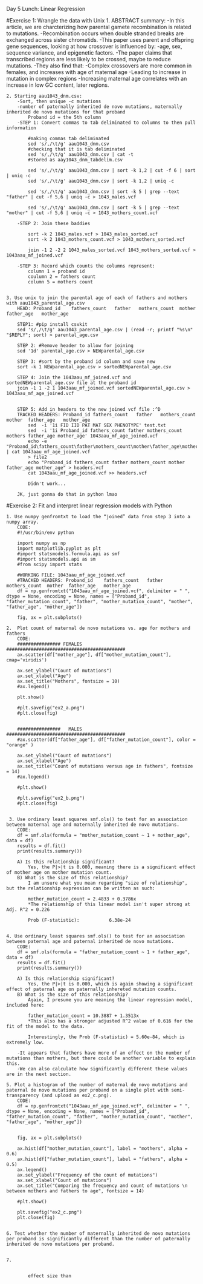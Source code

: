 Day 5 Lunch: Linear Regression

#Exercise 1: Wrangle the data with Unix
	1. ABSTRACT summary:
		-In this article, we are charcterizing how parental gamete recombination is related to mutations.
		-Recombination occurs when double stranded breaks are exchanged across sister chromatids.
		-This paper uses parent and offspring gene sequences, looking at how crossover is influenced by:
			-age, sex, sequence variance, and epigenetic factors.
		-The paper claims that transcribed regions are less likely to be crossed, maybe to reduce mutations.
		-They also find that:
			-Complex crossovers are more common in females, and increases with age of maternal age
				-Leading to increase in mutation in complex regions
			-Increasing maternal age correlates with an increase in low GC content, later regions.

	2. Starting aau1043_dnm.csv:
		-Sort, then unique -c mutations 
		-number of paternally inherited de novo mutations, maternally inherited de novo mutations for that proband
			Proband id = the 5th column 
		-STEP 1: Convert commas to tab deliminated to columns to then pull information
				
			#making commas tab deliminated
			sed 's/,/\t/g' aau1043_dnm.csv
			#checking that it is tab deliminated
			sed 's/,/\t/g' aau1043_dnm.csv | cat -t
			#stored as aay1043_dnm_tabdelim.csv
			
			sed 's/,/\t/g' aau1043_dnm.csv | sort -k 1,2 | cut -f 6 | sort | uniq -c
			sed 's/,/\t/g' aau1043_dnm.csv | sort -k 1,2 | uniq -c 
			
			sed 's/,/\t/g' aau1043_dnm.csv | sort -k 5 | grep --text "father" | cut -f 5,6 | uniq -c > 1043_males.vcf
			
			sed 's/,/\t/g' aau1043_dnm.csv | sort -k 5 | grep --text "mother" | cut -f 5,6 | uniq -c > 1043_mothers_count.vcf
			
		-STEP 2: Join these baddies
			
			sort -k 2 1043_males.vcf > 1043_males_sorted.vcf
			sort -k 2 1043_mothers_count.vcf > 1043_mothers_sorted.vcf 
			
			join -1 2 -2 2 1043_males_sorted.vcf 1043_mothers_sorted.vcf > 1043aau_mf_joined.vcf
			
		-STEP 3: Record which counts the columns represent:
			column 1 = proband id
			coulumn 2 = fathers count
			column 5 = mothers count

	
	3. Use unix to join the parental age of each of fathers and mothers with aau1043_parental_age.csv
		HEAD: Proband_id	fathers_count 	father	 mothers_count 	mother 	father_age	 mother_age
		
		STEP1: #pip install csvkit
		sed 's/,/\t/g' aau1043_parental_age.csv | (read -r; printf "%s\n" "$REPLY"; sort) > parental_age.csv
		
		STEP 2: #Remove header to allow for joining
		sed '1d' parental_age.csv > NEWparental_age.csv
		
		STEP 3: #sort by the proband id column and save new
		sort -k 1 NEWparental_age.csv > sortedNEWparental_age.csv
		
		STEP 4: Join the 1043aau_mf_joined.vcf and sortedNEWparental_age.csv file at the proband id
		join -1 1 -2 1 1043aau_mf_joined.vcf sortedNEWparental_age.csv > 1043aau_mf_age_joined.vcf
		
		
		STEP 5: Add in headers to the new joined vcf file :^D
		TRACKED HEADERS: Proband_id	fathers_count 	father	 mothers_count 	mother 	father_age	 mother_age
			sed  -i '1i FID IID PAT MAT SEX PHENOTYPE' test.txt
			sed  -i '1i Proband_id fathers_count father mothers_count mothers father_age mother_age' 1043aau_mf_age_joined.vcf 
			echo -e "Proband_id\fathers_count\father\mothers_count\mother\father_age\mother_age" | cat 1043aau_mf_age_joined.vcf 
			> file2
			echo "Proband_id fathers_count father mothers_count mother father_age mother_age" > headers.vcf
			cat 1043aau_mf_age_joined.vcf >> headers.vcf
			
			Didn't work...
			
		JK, just gonna do that in python lmao
		
		
#Exercise 2: Fit and interpret linear regression models with Python

	1. Use numpy genfromtxt to load the “joined” data from step 3 into a numpy array.
		CODE:
		#!/usr/bin/env python
		
		import numpy as np
		import matplotlib.pyplot as plt
		#import statsmodels.formula.api as smf
		#import statsmodels.api as sm
		#from scipy import stats
		
		#WORKING FILE: 1043aau_mf_age_joined.vcf 
		#TRACKED HEADERS: Proband_id	fathers_count 	father	 mothers_count 	mother 	father_age	 mother_age
		df = np.genfromtxt("1043aau_mf_age_joined.vcf", delimiter = " ", dtype = None, encoding = None, names = ["Proband_id", "father_mutation_count", "father", "mother_mutation_count", "mother", "father_age", "mother_age"])
		
		fig, ax = plt.subplots()
		
	2. 	Plot count of maternal de novo mutations vs. age for mothers and fathers
		CODE:
		################ FEMALES ############################################
		ax.scatter(df["mother_age"], df["mother_mutation_count"], cmap='viridis')
		
		ax.set_ylabel("Count of mutations")
		ax.set_xlabel("Age")
		ax.set_title("Mothers", fontsize = 10)
		#ax.legend()
		
		plt.show()
		
		#plt.savefig("ex2_a.png")
		#plt.close(fig)
	 
	 
		################   MALES ############################################
		#ax.scatter(df["father_age"], df["father_mutation_count"], color = "orange" )
		
		ax.set_ylabel("Count of mutations")
		ax.set_xlabel("Age")
		ax.set_title("Count of mutations versus age in fathers", fontsize = 14)
		#ax.legend()
		
		#plt.show()
		
		#plt.savefig("ex2_b.png")
		#plt.close(fig)
 		
					
	 3. Use ordinary least squares smf.ols() to test for an association between maternal age and maternally inherited de novo mutations.
	 	CODE:
		df = smf.ols(formula = "mother_mutation_count ~ 1 + mother_age", data = df)
		results = df.fit()
		print(results.summary())
		
		A) Is this relationship significant?
			Yes, the P|>|t is 0.000, meaning there is a significant effect of mother age on mother mutation count.
		B) What is the size of this relationship?
			I am unsure what you mean regarding "size of relationship", but the relationship expression can be written as such:
			
			mother_mutation_count = 2.4833 + 0.3786x
			*The relationship of this linear model isn't super strong at Adj. R^2 = 0.226
			
			Prob (F-statistic):           6.38e-24	
		

	4. Use ordinary least squares smf.ols() to test for an association between paternal age and paternal inherited de novo mutations.
	 	CODE:
		df = smf.ols(formula = "father_mutation_count ~ 1 + father_age", data = df)
		results = df.fit()
		print(results.summary())
		
		A) Is this relationship significant?
			Yes, the P|>|t is 0.000, which is again showing a significant effect of paternal age on paternally inhereted mutation counts.
		B) What is the size of this relationship?
			Again, I presume you are meaning the linear regression model, included here:
			
			father_mutation_count = 10.3887 + 1.3513x
			*This also has a stronger adjusted R^2 value of 0.616 for the fit of the model to the data.
			
			Interestingly, the Prob (F-statistic) = 5.60e-84, which is extremely low.
			
		-It appears that fathers have more of an effect on the number of mutations than mothers, but there could be another variable to explain this.
		-We can also calculate how significantly different these values are in the next section.
		
	5. Plot a histogram of the number of maternal de novo mutations and paternal de novo mutations per proband on a single plot with semi-transparency (and upload as ex2_c.png).
		CODE:
		df = np.genfromtxt("1043aau_mf_age_joined.vcf", delimiter = " ", dtype = None, encoding = None, names = ["Proband_id", "father_mutation_count", "father", "mother_mutation_count", "mother", "father_age", "mother_age"])
		

		fig, ax = plt.subplots()
		
		ax.hist(df["mother_mutation_count"], label = "mothers", alpha = 0.6)
		ax.hist(df["father_mutation_count"], label = "fathers", alpha = 0.5)
		ax.legend()
		ax.set_ylabel("Frequency of the count of mutations")
		ax.set_xlabel("Count of mutations")
		ax.set_title("Comparing the frequency and count of mutations \n between mothers and fathers to age", fontsize = 14)
		
		#plt.show()
		
		plt.savefig("ex2_c.png")
		plt.close(fig)
		
	
	6. Test whether the number of maternally inherited de novo mutations per proband is significantly different than the number of paternally inherited de novo mutations per proband.
	
	
	7. 


			effect size than 